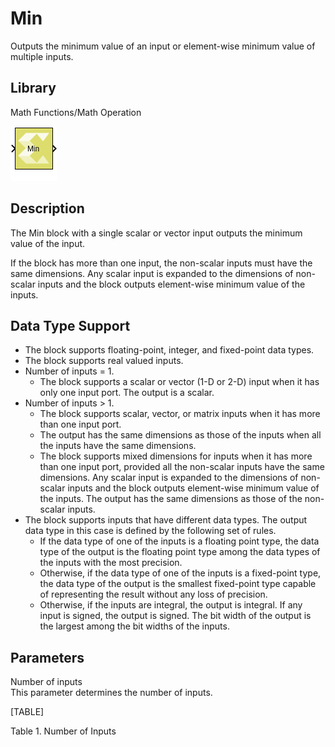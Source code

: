 # Min

Outputs the minimum value of an input or element-wise minimum value of
multiple inputs.

## Library

Math Functions/Math Operation

![](./Images/block.png)

## Description

The Min block with a single scalar or vector input outputs the minimum
value of the input.

If the block has more than one input, the non-scalar inputs must have
the same dimensions. Any scalar input is expanded to the dimensions of
non-scalar inputs and the block outputs element-wise minimum value of
the inputs.

## Data Type Support

- The block supports floating-point, integer, and fixed-point data
  types.
- The block supports real valued inputs.
- Number of inputs = 1.
  - The block supports a scalar or vector (1-D or 2-D) input when it has
    only one input port. The output is a scalar.
- Number of inputs \> 1.
  - The block supports scalar, vector, or matrix inputs when it has more
    than one input port.
  - The output has the same dimensions as those of the inputs when all
    the inputs have the same dimensions.
  - The block supports mixed dimensions for inputs when it has more than
    one input port, provided all the non-scalar inputs have the same
    dimensions. Any scalar input is expanded to the dimensions of
    non-scalar inputs and the block outputs element-wise minimum value
    of the inputs. The output has the same dimensions as those of the
    non-scalar inputs.
- The block supports inputs that have different data types. The output
  data type in this case is defined by the following set of rules.
  - If the data type of one of the inputs is a floating point type, the
    data type of the output is the floating point type among the data
    types of the inputs with the most precision.
  - Otherwise, if the data type of one of the inputs is a fixed-point
    type, the data type of the output is the smallest fixed-point type
    capable of representing the result without any loss of precision.
  - Otherwise, if the inputs are integral, the output is integral. If
    any input is signed, the output is signed. The bit width of the
    output is the largest among the bit widths of the inputs.

## Parameters

Number of inputs  
This parameter determines the number of inputs.

[TABLE]

Table 1. Number of Inputs

